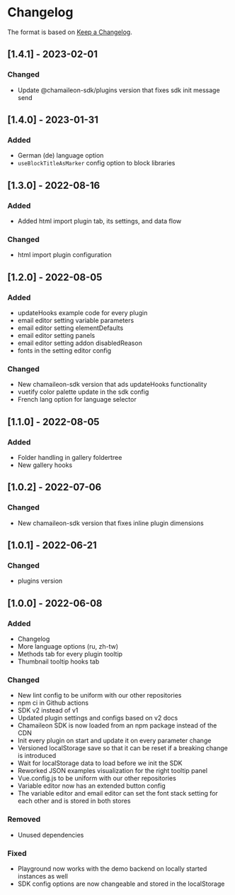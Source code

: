 # Changelog
The format is based on [Keep a Changelog](https://keepachangelog.com/en/1.0.0/).

## [1.4.1] - 2023-02-01
### Changed
- Update @chamaileon-sdk/plugins version that fixes sdk init message send

## [1.4.0] - 2023-01-31

### Added
- German (de) language option
- `useBlockTitleAsMarker` config option to block libraries

## [1.3.0] - 2022-08-16

### Added
- Added html import plugin tab, its settings, and data flow

### Changed
- html import plugin configuration

## [1.2.0] - 2022-08-05

### Added
- updateHooks example code for every plugin
- email editor setting variable parameters
- email editor setting elementDefaults
- email editor setting panels
- email editor setting addon disabledReason
- fonts in the setting editor config

### Changed
- New chamaileon-sdk version that ads updateHooks functionality
- vuetify color palette update in the sdk config
- French lang option for language selector

## [1.1.0] - 2022-08-05

### Added
- Folder handling in gallery foldertree
- New gallery hooks

## [1.0.2] - 2022-07-06

### Changed
- New chamaileon-sdk version that fixes inline plugin dimensions

## [1.0.1] - 2022-06-21

### Changed
- plugins version

## [1.0.0] - 2022-06-08

### Added
- Changelog
- More language options (ru, zh-tw)
- Methods tab for every plugin tooltip
- Thumbnail tooltip hooks tab

### Changed
- New lint config to be uniform with our other repositories
- npm ci in Github actions
- SDK v2 instead of v1
- Updated plugin settings and configs based on v2 docs
- Chamaileon SDK is now loaded from an npm package instead of the CDN
- Init every plugin on start and update it on every parameter change
- Versioned localStorage save so that it can be reset if a breaking change is introduced
- Wait for localStorage data to load before we init the SDK
- Reworked JSON examples visualization for the right tooltip panel
- Vue.config.js to be uniform with our other repositories
- Variable editor now has an extended button config
- The variable editor and email editor can set the font stack setting for each other and is stored in both stores

### Removed
- Unused dependencies

### Fixed
- Playground now works with the demo backend on locally started instances as well
- SDK config options are now changeable and stored in the localStorage
